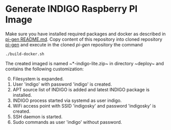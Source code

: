 Generate INDIGO Raspberry PI Image
==============

Make sure you have installed required packages and docker as described in
[pi-gen README.md](https://github.com/RPi-Distro/pi-gen/README.md).
Copy content of this repository into cloned repository [pi-gen](https://github.com/RPi-Distro/pi-gen)
and  execute in the cloned *pi-gen* repository the command
```
./build-docker.sh
```
The created imaged is named ~*-indigo-lite.zip~ in directory ~deploy~ and contains the following customization:

0. Filesystem is expanded.
1. User 'indigo' with password 'indigo' is created.
2. APT source list of INDIGO is added and latest INDIGO package is installed.
3. INDIGO process started via systemd as user indigo.
4. WiFi access point with SSID 'indigosky' and password 'indigosky' is created.
5. SSH daemon is started.
6. Sudo commands as user 'indigo' without password.
